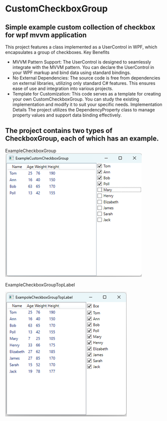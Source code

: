 # CustomCheckboxGroup
## Simple example custom collection of checkbox for wpf mvvm application
This project features a class implemented as a UserControl in WPF, which encapsulates a group of checkboxes.
Key Benefits
- MVVM Pattern Support: The UserControl is designed to seamlessly integrate with the MVVM pattern. You can declare the UserControl in your WPF markup and bind data using standard bindings.
- No External Dependencies: The source code is free from dependencies on external libraries, utilizing only standard C# features. This ensures ease of use and integration into various projects.
- Template for Customization: This code serves as a template for creating your own CustomCheckboxGroup. You can study the existing implementation and modify it to suit your specific needs.
Implementation Details
The project utilizes the DependencyProperty class to manage property values and support data binding effectively.

##  The project contains two types of CheckboxGroup, each of which has an example.
ExampleCheckboxGroup  
![ExampleCheckboxGroup](ExampleCustomCheckboxGroup.png)

ExampleCheckboxGroupTopLabel

![ExampleCheckboxGroupTopLabel](ExampleCheckboxGroupTopLabel.png)


